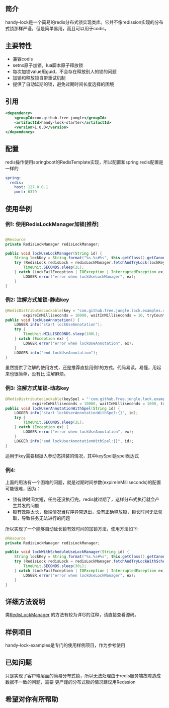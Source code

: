 ## 简介

handy-lock是一个简易的redis分布式锁实现类库。它并不像redission实现的分布式锁那样严谨，但是简单易用，而且可以用于codis。

## 主要特性

* 兼容codis
* setnx原子加锁，lua脚本原子释放锁
* 每次加锁value用guid，不会存在释放别人的锁的问题
* 加锁和释放锁自带重试机制
* 提供了自动延期的锁，避免过期时间长度选择的困境

## 引用

```xml
<dependency>
    <groupId>com.github.free-jungle</groupId>
    <artifactId>handy-lock-starter</artifactId>
    <version>1.0.0</version>
</dependency>
```

## 配置

redis操作使用springboot的RedisTemplate实现，所以配置和spring.redis配置是一样的

```yml
spring:
  redis:
    host: 127.0.0.1
    port: 6379
```

## 使用举例

### 例1: 使用RedisLockManager加锁[推荐]

```java

@Resource
private RedisLockManager redisLockManager;

public void lockUseLockManager(String id) {
    String lockKey = String.format("%s.%s#%s", this.getClass().getCanonicalName(), "lockUseLockManager", id);
    try (RedisLock redisLock = redisLockManager.fetchAndTryLock(lockKey, 5000, 1000, 2)) {
        TimeUnit.SECONDS.sleep(2L);
    } catch (LockFailException | IOException | InterruptedException ex) {
        LOGGER.error("error when lockUseLockManager", ex);
    }
}
```

### 例2: 注解方式加锁-静态key

```java
@RedisDistributedLockable(key = "com.github.free.jungle.lock.examples.service.impl.lockUseAnnotation",
        expireInMilliseconds = 10000, waitInMilliseconds = 10, tryCount = 1)
public void lockUseAnnotation() {
    LOGGER.info("start lockUseAnnotation");
    try {
        TimeUnit.MILLISECONDS.sleep(100L);
    } catch (Exception ex) {
        LOGGER.error("error when lockUseAnnotation", ex);
    }
    LOGGER.info("end lockUseAnnotation");
}
```

虽然提供了注解的使用方式，还是推荐直接用例1的方式，代码易读，易懂，用起来也很简单，没有比
注解麻烦。

### 例3: 注解方式加锁-动态key

```java
@RedisDistributedLockable(keySpel = "'com.github.free.jungle.lock.examples.service.impl.lockUserAnnotationWithSpel#'+#id",
            expireInMilliseconds = 10000, waitInMilliseconds = 1000, tryCount = 3)
public void lockUserAnnotationWithSpel(String id) {
    LOGGER.info("start lockUserAnnotationWithSpel:{}", id);
    try {
        TimeUnit.SECONDS.sleep(2L);
    } catch (Exception ex) {
        LOGGER.error("error when lockUseAnnotation", ex);
    }
    LOGGER.info("end lockUserAnnotationWithSpel:{}", id);
}
```

适用于key需要根据入参动态拼装的情况，其中keySpel是spel表达式

### 例4: 

上面的用法有一个困难的问题，就是过期时间参数(expireInMilliseconds)的配置可能很难，因为：

* 锁有效时间太短，任务还没执行完，redis就过期了，这样分布式执行就会产生并发的问题
* 锁有效期太长，极端情况当程序异常退出，没有正确释放锁，锁长时间无法获取，导致任务无法进行的问题

所以实现了一个能够自动延长锁有效时间的加锁方法，使用方法如下:

```java
@Resource
private RedisLockManager redisLockManager;

public void lockWithScheduleUseLockManager(String id) {
    String lockKey = String.format("%s.%s#%s", this.getClass().getCanonicalName(), "lockUseLockManager", id);
    try (RedisLock redisLock = redisLockManager.fetchAndTryLockWithSchedule(lockKey)) {
        TimeUnit.SECONDS.sleep(30L);
    } catch (LockFailException | IOException | InterruptedException ex) {
        LOGGER.error("error when lockUseLockManager", ex);
    }
}
```

## 详细方法说明

类[RedisLockManager](./handy-lock-core/src/main/java/com/github/free/jungle/handy/lock/core/RedisLockManager.java)
的方法有较为详尽的注释，请直接查看源码。

## 样例项目

handy-lock-examples是专门的使用样例项目，作为参考使用

## 已知问题

只是实现了客户端层面的简易分布式锁，所以无法处理由于redis服务端故障造成数据不一致的问题，需要
更严谨的分布式锁的情况建议用Redssion

## 希望对你有所帮助